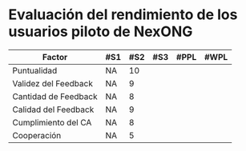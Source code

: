 # Evaluación del rendimiento de los usuarios piloto de NexONG

| Factor               | #S1 | #S2 | #S3 | #PPL | #WPL |
| -------------------- | --- | --- | --- | ---- | ---- |
| Puntualidad          | NA  | 10  |     |      |      |
| Validez del Feedback | NA  | 9   |     |      |      |
| Cantidad de Feedback | NA  | 8   |     |      |      |
| Calidad del Feedback | NA  | 9   |     |      |      |
| Cumplimiento del CA  | NA  | 8   |     |      |      |
| Cooperación          | NA  | 5   |     |      |      |

